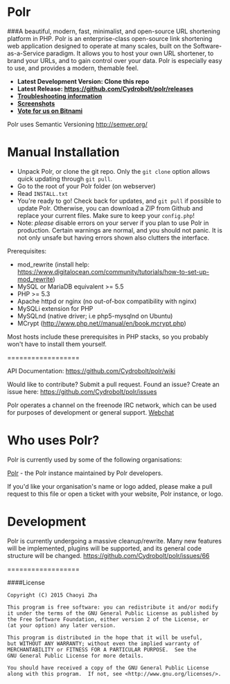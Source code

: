 Polr
==================

###A beautiful, modern, fast, minimalist, and open-source URL shortening platform in PHP. 
Polr is an enterprise-class open-source link shortening web application designed to operate at many scales, built on the Software-as-a-Service paradigm. It allows you to host your own URL shortener, to brand your URLs, and to gain control over your data. Polr is especially easy to use, and provides a modern, themable feel. 

- **Latest Development Version: Clone this repo**
- **Latest Release: https://github.com/Cydrobolt/polr/releases**
- **[Troubleshooting information](https://github.com/Cydrobolt/polr/blob/master/TROUBLESHOOTING.md)**
- **[Screenshots](http://imgur.com/a/BheDx)**
- **[Vote for us on Bitnami](https://bitnami.com/stack/polr/)**


Polr uses Semantic Versioning http://semver.org/

Manual Installation
==================

 - Unpack Polr, or clone the git repo. Only the `git clone` option allows quick updating through `git pull`.
 - Go to the root of your Polr folder (on webserver)
 - Read `INSTALL.txt`
 - You're ready to go! Check back for updates, and `git pull` if possible to update Polr. Otherwise, you can download a ZIP from Github and replace your current files. Make sure to keep your `config.php`!
 - Note: *please* disable errors on your server if you plan to use Polr in production. Certain warnings are normal, and you should not panic. It is not only unsafe but having errors shown also clutters the interface.

Prerequisites:

- mod_rewrite (install help: https://www.digitalocean.com/community/tutorials/how-to-set-up-mod_rewrite)
- MySQL or MariaDB equivalent >= 5.5
- PHP >= 5.3
- Apache httpd or nginx (no out-of-box compatibility with nginx) 
- MySQLi extension for PHP
- MySQLnd (native driver; i.e php5-mysqlnd on Ubuntu)
- MCrypt (http://www.php.net//manual/en/book.mcrypt.php)

Most hosts include these prerequisites in PHP stacks, so you probably won't have to install them yourself.

==================

API Documentation: https://github.com/Cydrobolt/polr/wiki

Would like to contribute? Submit a pull request. Found an issue? Create an issue here: https://github.com/Cydrobolt/polr/issues

Polr operates a channel on the freenode IRC network, which can be used for purposes of development or general support. [Webchat](http://webchat.freenode.net/?channels=#polr)

Who uses Polr?
==================
Polr is currently used by some of the following organisations:

[Polr](https://polr.me) - the Polr instance maintained by Polr developers.

If you'd like your organisation's name or logo added, please make a pull request to this file or open a ticket
with your website, Polr instance, or logo.


Development
==================

Polr is currently undergoing a massive cleanup/rewrite. Many new features will be implemented, plugins will be supported, and its general code structure will be changed. https://github.com/Cydrobolt/polr/issues/66


==================


####License


    Copyright (C) 2015 Chaoyi Zha

    This program is free software: you can redistribute it and/or modify
    it under the terms of the GNU General Public License as published by
    the Free Software Foundation, either version 2 of the License, or
    (at your option) any later version.

    This program is distributed in the hope that it will be useful,
    but WITHOUT ANY WARRANTY; without even the implied warranty of
    MERCHANTABILITY or FITNESS FOR A PARTICULAR PURPOSE.  See the
    GNU General Public License for more details.

    You should have received a copy of the GNU General Public License
    along with this program.  If not, see <http://www.gnu.org/licenses/>.
